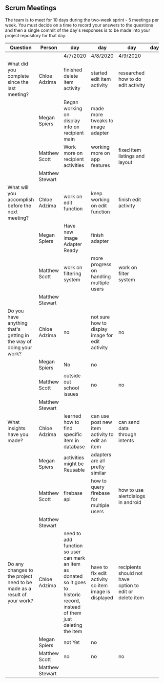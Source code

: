 ## Scrum Meetings
The team is to meet for 10 days during the two-week sprint - 5 meetings per week. You must decide on a time to record your answers to the questions and then a single commit of the day's responses is to be made into your project repository for that day.

Question    |          Person                                             | day | day | day | day | day | day | day |day | day | day |
------------|---------------------------------------------------------------------|-----|-----|-----|-----|-----|-----|-----|----|-----|-----| 
| | | 4/7/2020 | 4/8/2020 | 4/9/2020
| What did you complete since the last meeting? | Chloe Adzima | finished delete item activity | started edit item activity | researched how to do edit activity
|            | Megan Spiers | Began working on display info on recipient main | made more tweaks to image adapter
|            | Matthew Scott |   Work more on recipient activities | working more on app features | fixed item listings and layout
|            | Matthew Stewart |
| What will you accomplish before the next meeting? | Chloe Adzima | work on edit function | keep working on edit function | finish edit activity
|            | Megan Spiers | Have new image Adapter Ready | finish adapter
|            | Matthew Scott |   work on filtering system | more progress on handling multiple users | work on filter system
|            | Matthew Stewart |
| Do you have anything that's getting in the way of doing your work? | Chloe Adzima | no | not sure how to display image for edit activity | no
|            | Megan Spiers | No | no
|            | Matthew Scott |   outside out school issues | no | no
|            | Matthew Stewart |
| What insights have you made? |Chloe Adzima | learned how to find specific item in database | can use post new item activity to edit an item | can send data through intents
|            | Megan Spiers | activities might be Reusable | adapters are all pretty similar 
|            | Matthew Scott |   firebase api | how to query firebase for multiple users | how to use alertdialogs in android
|            | Matthew Stewart |
| Do any changes to the project need to be made as a result of your work? | Chloe Adzima | need to add function so user can mark an item as donated so it goes to historic record, instead of them just deleting the item | have to fix edit activity so item image is displayed | recipients should not have option to edit or delete item
|            | Megan Spiers | not Yet | no
|            | Matthew Scott |   no | no | no
|            | Matthew Stewart |
